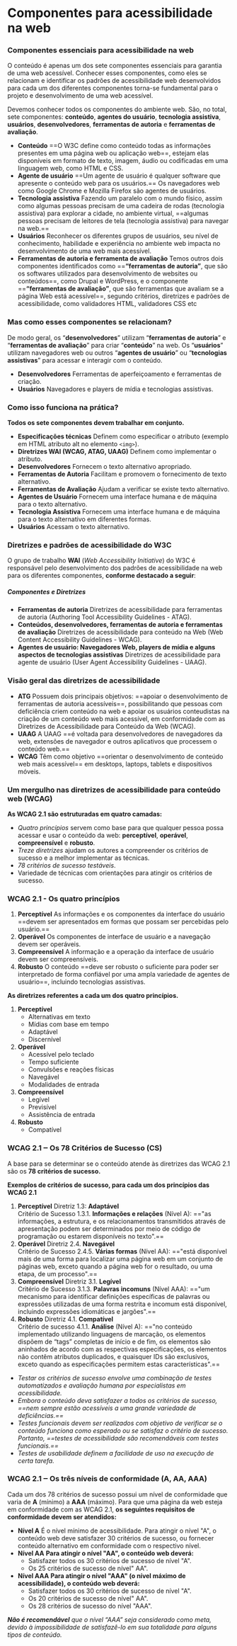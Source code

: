 # **Componentes para acessibilidade na web**

### Componentes essenciais para acessibilidade na web

O conteúdo é apenas um dos sete componentes essenciais para garantia de uma web acessível. Conhecer esses componentes, como eles se relacionam e identificar os padrões de acessibilidade web desenvolvidos para cada um dos diferentes componentes torna-se fundamental para o projeto e desenvolvimento de uma web acessível.

Devemos conhecer todos os componentes do ambiente web. São, no total, sete componentes: **conteúdo**, **agentes do usuário**, **tecnologia assistiva**, **usuários**, **desenvolvedores**, **ferramentas de autoria** e **ferramentas de avaliação**.

- **Conteúdo**
	==O W3C define como conteúdo todas as informações presentes em uma página web ou aplicação web==, estejam elas disponíveis em formato de texto, imagem, áudio ou codificadas em uma linguagem web, como HTML e CSS.
- **Agente de usuário**
	==Um agente de usuário é qualquer software que apresente o conteúdo web para os usuários.== Os navegadores web como Google Chrome e Mozilla Firefox são agentes de usuários.
- **Tecnologia assistiva**
	Fazendo um paralelo com o mundo físico, assim como algumas pessoas precisam de uma cadeira de rodas (tecnologia assistiva) para explorar a cidade, no ambiente virtual, ==algumas pessoas precisam de leitores de tela (tecnologia assistiva) para navegar na web.==
- **Usuários**
	Reconhecer os diferentes grupos de usuários, seu nível de conhecimento, habilidade e experiência no ambiente web impacta no desenvolvimento de uma web mais acessível.
- **Ferramentas de autoria e  ferramenta de avaliação**
	Temos outros dois componentes identificados como ==**“ferramentas de autoria”**, que são os softwares utilizados para desenvolvimento de websites ou conteúdos==, como Drupal e WordPress, e o componente ==**“ferramentas de avaliação”**, que são ferramentas que avaliam se a página Web está acessível==, segundo critérios, diretrizes e padrões de acessibilidade, como validadores HTML, validadores CSS etc

### Mas como esses componentes se relacionam?

De modo geral, os “**desenvolvedores**” utilizam “**ferramentas de autoria**” e “**ferramentas de avaliação**” para criar “**conteúdo**” na web. Os “**usuários**” utilizam navegadores web ou outros “**agentes de usuário**” ou “**tecnologias assistivas**” para acessar e interagir com o conteúdo.

- **Desenvolvedores**
	Ferramentas de aperfeiçoamento e ferramentas de criação.
- **Usuários**
	Navegadores e players de mídia e tecnologias assistivas.

### Como isso funciona na prática?

**Todos os sete componentes devem trabalhar em conjunto.**
- **Especificações técnicas**
	Definem como especificar o atributo (exemplo em HTML atributo alt no elemento `<img>`).
- **Diretrizes WAI (WCAG, ATAG, UAAG)**
	Definem como implementar o atributo.
- **Desenvolvedores**
	Fornecem o texto alternativo apropriado.
- **Ferramentas de Autoria**
	Facilitam e promovem o fornecimento de texto alternativo.
- **Ferramentas de Avaliação**
	Ajudam a verificar se existe texto alternativo.
- **Agentes de Usuário**
	Fornecem uma interface humana e de máquina para o texto alternativo.
- **Tecnologia Assistiva**
	Fornecem uma interface humana e de máquina para o texto alternativo em diferentes formas.
- **Usuários**
	Acessam o texto alternativo.

### Diretrizes e padrões de acessibilidade do W3C

O grupo de trabalho **WAI** (*Web Accessibility Initiative*) do W3C é responsável pelo desenvolvimento dos padrões de acessibilidade na web para os diferentes componentes, **conforme destacado a seguir**:
##### *Componentes e Diretrizes*
- **Ferramentas de autoria**
	Diretrizes de acessibilidade para ferramentas de autoria (Authoring Tool Accessibility Guidelines - ATAG).
- **Conteúdos, desenvolvedores, ferramentas de autoria e ferramentas de avaliação**
	Diretrizes de acessibilidade para conteúdo na Web (Web Content Accessibility Guidelines - WCAG).
- **Agentes de usuário: Navegadores Web, players de mídia e alguns aspectos de tecnologias assistivas**
	Diretrizes de acessibilidade para agente de usuário (User Agent Accessibility Guidelines - UAAG).

### Visão geral das diretrizes de acessibilidade

- **ATG**
	Possuem dois principais objetivos: ==apoiar o desenvolvimento de ferramentas de autoria acessíveis==, possibilitando que pessoas com deficiência criem conteúdo na web e apoiar os usuários conteudistas na criação de um conteúdo web mais acessível, em conformidade com as Diretrizes de Acessibilidade para Conteúdo da Web (WCAG).
- **UAAG**
	A UAAG ==é voltada para desenvolvedores de navegadores da web, extensões de navegador e outros aplicativos que processem o conteúdo web.==
- **WCAG**
	Têm como objetivo ==orientar o desenvolvimento de conteúdo web mais acessível== em desktops, laptops, tablets e dispositivos móveis.

### Um mergulho nas diretrizes de acessibilidade para conteúdo web (WCAG)

**As WCAG 2.1 são estruturadas em quatro camadas:**

- *Quatro princípios* servem como base para que qualquer pessoa possa acessar e usar o conteúdo da web: **perceptível**, **operável**, **compreensível** e **robusto**.
- *Treze diretrizes* ajudam os autores a compreender os critérios de sucesso e a melhor implementar as técnicas.
- *78 critérios de sucesso testáveis*.
- Variedade de técnicas com orientações para atingir os critérios de sucesso.

### WCAG 2.1 - Os quatro princípios

1. **Perceptível**
	As informações e os componentes da interface do usuário ==devem ser apresentados em formas que possam ser percebidas pelo usuário.==
2. **Operável**
	Os componentes de interface de usuário e a navegação devem ser operáveis.
3. **Compreensível**
	A informação e a operação da interface de usuário devem ser compreensíveis.
4. **Robusto**
	O conteúdo ==deve ser robusto o suficiente para poder ser interpretado de forma confiável por uma ampla variedade de agentes de usuário==, incluindo tecnologias assistivas.

**As diretrizes referentes a cada um dos quatro princípios.**

1. **Perceptível**
	- Alternativas em texto
	- Mídias com base em tempo
	- Adaptável
	- Discernível
2. **Operável**
	- Acessível pelo teclado
	- Tempo suficiente
	- Convulsões e reações físicas
	- Navegável
	- Modalidades de entrada
3. **Compreensível**
	- Legível
	- Previsível
	- Assistência de entrada
4. **Robusto**
	- Compatível

### WCAG 2.1 ‒ Os 78 Critérios de Sucesso (CS)

A base para se determinar se o conteúdo atende às diretrizes das WCAG 2.1 são os **78 critérios de sucesso.**

**Exemplos de critérios de sucesso, para cada um dos princípios das WCAG 2.1**

1. **Perceptível**
	Diretriz 1.3: **Adaptável**  
	Critério de Sucesso 1.3.1. **Informações e relações** (Nível A): =="as informações, a estrutura, e os relacionamentos transmitidos através de apresentação podem ser determinados por meio de código de programação ou estarem disponíveis no texto".==
2. **Operável**
	Diretriz 2.4. **Navegável**  
	Critério de Sucesso 2.4.5. **Várias formas** (Nível AA): =="está disponível mais de uma forma para localizar uma página web em um conjunto de páginas web, exceto quando a página web for o resultado, ou uma etapa, de um processo".==
1. **Compreensível**
	Diretriz 3.1. **Legível**  
	Critério de Sucesso 3.1.3. **Palavras incomuns** (Nível AAA): =="um mecanismo para identificar definições específicas de palavras ou expressões utilizadas de uma forma restrita e incomum está disponível, incluindo expressões idiomáticas e jargões".==
1. **Robusto**
	Diretriz 4.1. **Compatível**  
	Critério de sucesso 4.1.1. **Análise** (Nível A): =="no conteúdo implementado utilizando linguagens de marcação, os elementos dispõem de “tags” completas de início e de fim, os elementos são aninhados de acordo com as respectivas especificações, os elementos não contêm atributos duplicados, e quaisquer IDs são exclusivos, exceto quando as especificações permitem estas características".==

- *Testar os critérios de sucesso envolve uma combinação de testes automatizados e avaliação humana por especialistas em acessibilidade.*
- *Embora o conteúdo deva satisfazer a todos os critérios de sucesso, ==nem sempre estão acessíveis a uma grande variedade de deficiências.==*
- *Testes funcionais devem ser realizados com objetivo de verificar se o conteúdo funciona como esperado ou se satisfaz o critério de sucesso. Portanto, ==testes de acessibilidade são recomendáveis com testes funcionais.==*
- *Testes de usabilidade definem a facilidade de uso na execução de certa tarefa.*

### WCAG 2.1 ‒ Os três níveis de conformidade (A, AA, AAA)

Cada um dos 78 critérios de sucesso possui um nível de conformidade que varia de **A** (mínimo) a **AAA** (máximo). Para que uma página da web esteja em conformidade com as WCAG 2.1, **os seguintes requisitos de conformidade devem ser atendidos:**
- **Nível A**
	É o nível mínimo de acessibilidade. Para atingir o nível "A", o conteúdo web deve satisfazer 30 critérios de sucesso, ou fornecer conteúdo alternativo em conformidade com o respectivo nível.
- **Nível AA**
	**Para atingir o nível "AA", o conteúdo web deverá:**
	- Satisfazer todos os 30 critérios de sucesso de nível "A".
	- Os 25 critérios de sucesso de nível" AA".
- **Nível AAA**
	**Para atingir o nível "AAA" (o nível máximo de acessibilidade), o conteúdo web deverá:**
	- Satisfazer todos os 30 critérios de sucesso de nível "A".
	- Os 20 critérios de sucesso de nível" AA".
	- Os 28 critérios de sucesso do nível "AAA".

***Não é recomendável** que o nível “AAA” seja considerado como meta, devido à impossibilidade de satisfazê-lo em sua totalidade para alguns tipos de conteúdo.*